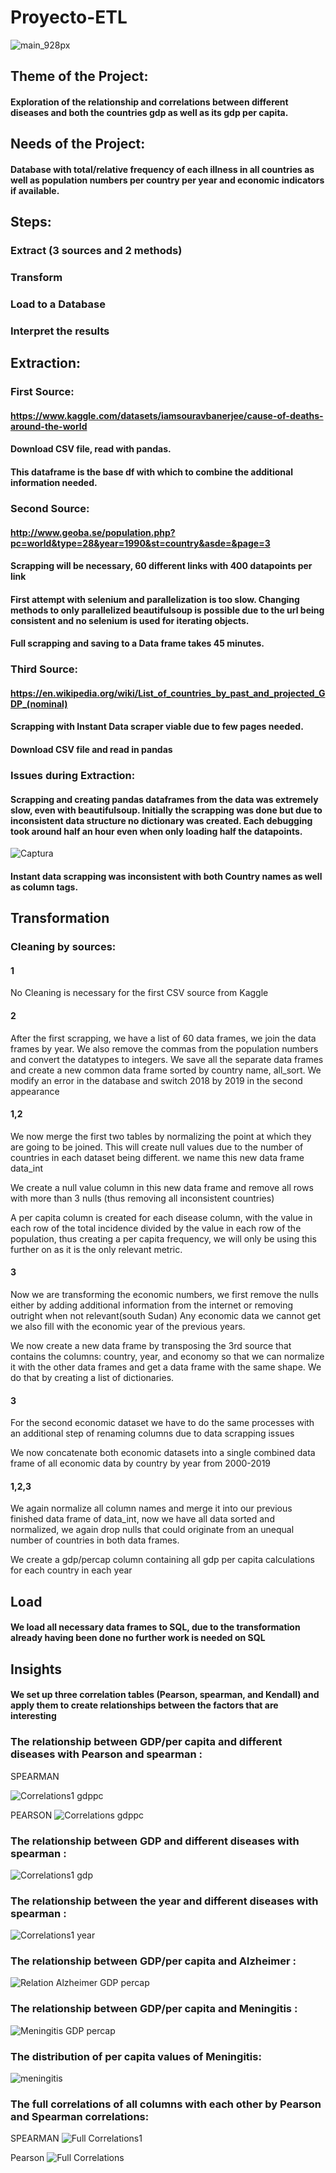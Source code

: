 # Proyecto-ETL
![main_928px](https://user-images.githubusercontent.com/114666478/201599140-5343ab95-96b7-4baf-aacd-6c9a2dc09975.jpg)

## Theme of the Project:
#### Exploration of the relationship and correlations between different diseases and both the countries gdp as well as its gdp per capita.
## Needs of the Project:
#### Database with total/relative frequency of each illness in all countries as well as population numbers per country per year and economic indicators if available.

## Steps:
### Extract (3 sources and 2 methods)
### Transform 
### Load to a Database
### Interpret the results


## Extraction:
### First Source:
#### https://www.kaggle.com/datasets/iamsouravbanerjee/cause-of-deaths-around-the-world
#### Download CSV file, read with pandas. 
#### This dataframe is the base df with which to combine the additional information needed.

### Second Source:
#### http://www.geoba.se/population.php?pc=world&type=28&year=1990&st=country&asde=&page=3
#### Scrapping will be necessary, 60 different links with 400 datapoints per link
#### First attempt with selenium and parallelization is too slow. Changing methods to only parallelized beautifulsoup is possible due to the url being consistent and no selenium is used for iterating objects. 
#### Full scrapping and saving to a Data frame takes 45 minutes.

### Third Source:
#### https://en.wikipedia.org/wiki/List_of_countries_by_past_and_projected_GDP_(nominal)
#### Scrapping with Instant Data scraper viable due to few pages needed.
#### Download CSV file and read in pandas

### Issues during Extraction:
#### Scrapping and creating pandas dataframes from the data was extremely slow, even with beautifulsoup. Initially the scrapping was done but due to inconsistent data structure no dictionary was created. Each debugging took around half an hour even when only loading half the datapoints.


![Captura](https://user-images.githubusercontent.com/114666478/201597872-58382775-00a9-4b23-9fc4-36acfc5c6343.PNG)


#### Instant data scrapping was inconsistent with both Country names as well as column tags.

## Transformation

### Cleaning by sources:
#### 1
No Cleaning is necessary for the first CSV source from Kaggle
#### 2
After the first scrapping, we have a list of 60 data frames, we join the data frames by year.  We also remove the commas from the population numbers and convert the datatypes to integers. We save all the separate data frames and create a new common data frame sorted by country name, all_sort. We modify an error in the database and switch 2018 by 2019 in the second appearance
#### 1,2
We now merge the first two tables by normalizing the point at which they are going to be joined. This will create null values due to the number of countries in each dataset being different. we name this new data frame data_int

We create a null value column in this new data frame and remove all rows with more than 3 nulls (thus removing all inconsistent countries)

A per capita column is created for each disease column, with the value in each row of the total incidence divided by the value in each row of the population, thus creating a per capita frequency, we will only be using this further on as it is the only relevant metric.

#### 3
Now we are transforming the economic numbers, we first remove the nulls either by adding additional information from the internet or removing outright when not relevant(south Sudan) Any economic data we cannot get we also fill with the economic year of the previous years.

We now create a new data frame by transposing the 3rd source that contains the columns: country, year, and economy so that we can normalize it with the other data frames and get a data frame with the same shape. We do that by creating a list of dictionaries.
####  3
For the second economic dataset we have to do the same processes with an additional step of renaming columns due to data scrapping issues

We now concatenate both economic datasets into a single combined data frame of all economic data by country by year from 2000-2019
#### 1,2,3
We again normalize all column names and merge it into our previous finished data frame of data_int, now we have all data sorted and normalized, we again drop nulls that could originate from an unequal number of countries in both data frames.

We create a gdp/percap column containing all gdp per capita calculations for each country in each year

## Load
#### We load all necessary data frames to SQL, due to the transformation already having been done no further work is needed on SQL

## Insights
#### We set up three correlation tables (Pearson, spearman, and Kendall) and apply them to create relationships between the factors that are interesting

### The relationship between GDP/per capita and different diseases with Pearson and spearman :
SPEARMAN

![Correlations1 gdppc](https://user-images.githubusercontent.com/114666478/201727993-3fd184b9-8cdc-44bd-844f-b7758dcc38e9.png)

PEARSON
![Correlations gdppc](https://user-images.githubusercontent.com/114666478/201728074-4b620cee-0abf-4106-b1f5-80866df451ba.png)

### The relationship between GDP and different diseases with spearman :
![Correlations1 gdp](https://user-images.githubusercontent.com/114666478/201728208-c71e2e44-8a4f-4e56-8b38-9484b927f1f8.png)

### The relationship between the year and different diseases with spearman :

![Correlations1 year](https://user-images.githubusercontent.com/114666478/201728325-66b0b58c-910c-4702-8b92-0baddabb2f92.png)

### The relationship between GDP/per capita and Alzheimer :
![Relation Alzheimer GDP percap](https://user-images.githubusercontent.com/114666478/201728441-36a697bb-4018-4b2f-ab0d-4598b577298b.png)

### The relationship between GDP/per capita and Meningitis :
![Meningitis GDP percap](https://user-images.githubusercontent.com/114666478/201728513-c5aea8ab-0e00-46ad-bf45-b1d66329796d.png)
### The distribution of per capita values of Meningitis:
![meningitis](https://user-images.githubusercontent.com/114666478/201728857-ce45ccad-256c-418a-aaf3-578e778ede3e.png)
### The full correlations of all columns with each other by Pearson and Spearman correlations:
SPEARMAN
![Full Correlations1](https://user-images.githubusercontent.com/114666478/201729029-7da5bd3e-ef89-4b42-be12-d919331623d6.png)

Pearson
![Full Correlations](https://user-images.githubusercontent.com/114666478/201729068-6a5dc447-805d-465b-b6e6-2fbcedb361b1.png)























